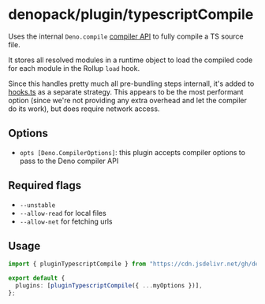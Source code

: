 # denopack/plugin/typescriptCompile

Uses the internal `Deno.compile` [compiler API](https://deno.land/manual/runtime/compiler_apis) to fully compile a TS source file.

It stores all resolved modules in a runtime object to load the compiled code for each module in the Rollup `load` hook.

Since this handles pretty much all pre-bundling steps internall, it's added to [hooks.ts](../) as a separate strategy. This appears to be the most performant option (since we're not providing any extra overhead and let the compiler do its work), but does require network access.

## Options

- `opts [Deno.CompilerOptions]`: this plugin accepts compiler options to pass to the Deno compiler API

## Required flags

- `--unstable`
- `--allow-read` for local files
- `--allow-net` for fetching urls

## Usage

```ts
import { pluginTypescriptCompile } from "https://cdn.jsdelivr.net/gh/denofn/denopack@latest/plugin/typescriptCompile/mod.ts";

export default {
  plugins: [pluginTypescriptCompile({ ...myOptions })],
};
```

